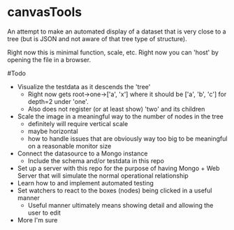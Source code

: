 # canvasTools
An attempt to make an automated display of a dataset that is very close to a tree (but is JSON and not aware of that tree type of structure).

Right now this is minimal function, scale, etc. Right now you can 'host' by opening the file in a browser.

#Todo
- Visualize the testdata as it descends the 'tree'
  - Right now gets root->one->['a', 'x'] where it should be ['a', 'b', 'c'] for depth=2 under 'one'.
  - Also does not register (or at least show) 'two' and its children
- Scale the image in a meaningful way to the number of nodes in the tree
  - definitely will require vertical scale
  - maybe horizontal
  - how to handle issues that are obviously way too big to be meaningful on a reasonable monitor size
- Connect the datasource to a Mongo instance
  - Include the schema and/or testdata in this repo
- Set up a server with this repo for the purpose of having Mongo + Web Server that will simulate the normal operational relationship
- Learn how to and implement automated testing
- Set watchers to react to the boxes (nodes) being clicked in a useful manner
  - Useful manner ultimately means showing detail and allowing the user to edit
- More I'm sure
